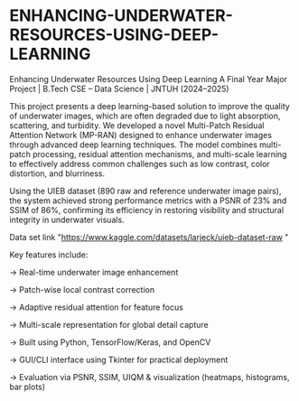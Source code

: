# ENHANCING-UNDERWATER-RESOURCES-USING-DEEP-LEARNING
Enhancing Underwater Resources Using Deep Learning
A Final Year Major Project | B.Tech CSE – Data Science | JNTUH (2024–2025)

This project presents a deep learning-based solution to improve the quality of underwater images, which are often degraded due to light absorption, scattering, and turbidity. We developed a novel Multi-Patch Residual Attention Network (MP-RAN) designed to enhance underwater images through advanced deep learning techniques. The model combines multi-patch processing, residual attention mechanisms, and multi-scale learning to effectively address common challenges such as low contrast, color distortion, and blurriness.

Using the UIEB dataset (890 raw and reference underwater image pairs), the system achieved strong performance metrics with a PSNR of 23% and SSIM of 86%, confirming its efficiency in restoring visibility and structural integrity in underwater visuals.

Data set link "https://www.kaggle.com/datasets/larjeck/uieb-dataset-raw "

Key features include:

-> Real-time underwater image enhancement

-> Patch-wise local contrast correction

-> Adaptive residual attention for feature focus

-> Multi-scale representation for global detail capture

-> Built using Python, TensorFlow/Keras, and OpenCV

-> GUI/CLI interface using Tkinter for practical deployment

-> Evaluation via PSNR, SSIM, UIQM & visualization (heatmaps, histograms, bar plots)
